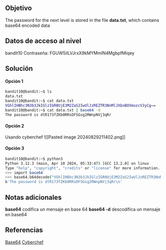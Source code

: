 ## Objetivo
The password for the next level is stored in the file **data.txt**, which contains base64 encoded data
## Datos de acceso al nivel
bandit10
Contraseña: FGUW5ilLVJrxX9kMYMmlN4MgbpfMiqey
## Solución
#### Opción 1

```bash
bandit10@bandit:~$ ls
data.txt
bandit10@bandit:~$ cat data.txt
VGhlIHBhc3N3b3JkIGlzIGR0UjE3M2ZaS2IwUlJzREZTR3NnMlJXbnBOVmozcVJyCg==
bandit10@bandit:~$ cat data.txt | base64 -d
The password is dtR173fZKb0RRsDFSGsg2RWnpNVj3qRr
```
#### Opción 2
Usando cyberchef
![[Pasted image 20240829211402.png]]
#### Opción 3
```bash
bandit10@bandit:~$ python3
Python 3.12.3 (main, Apr 10 2024, 05:33:47) [GCC 13.2.0] on linux
Type "help", "copyright", "credits" or "license" for more information.
>>> import base64
>>> base64.b64decode("VGhlIHBhc3N3b3JkIGlzIGR0UjE3M2ZaS2IwUlJzREZTR3NnMlJXbnBOVmozcVJyCg==")
b'The password is dtR173fZKb0RRsDFSGsg2RWnpNVj3qRr\n'
```

## Notas adicionales
**base64** codifica un mensaje en base 64
**base64 -d** descodifica un mensaje en base64
## Referencias
[Base64](https://en.wikipedia.org/wiki/Base64)
[Cyberchef](https://gchq.github.io/CyberChef/)